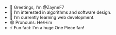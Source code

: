 - 👋 Greetings, I’m @ZayneF7
- 👀 I’m interested in algorithms and software design. 
- 🌱 I’m currently learning web development.
- 😄 Pronouns: He/Him
- ⚡ Fun fact: I'm a huge One Piece fan!

<!---
ZayneF7/ZayneF7 is a ✨ special ✨ repository because its `README.md` (this file) appears on your GitHub profile.
You can click the Preview link to take a look at your changes.
--->
